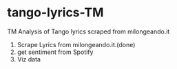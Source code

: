 # tango-lyrics-TM
TM Analysis of Tango lyrics scraped from milongeando.it

1. Scrape Lyrics from milongeando.it.(done)
2. get sentiment from Spotify
3. Viz data
